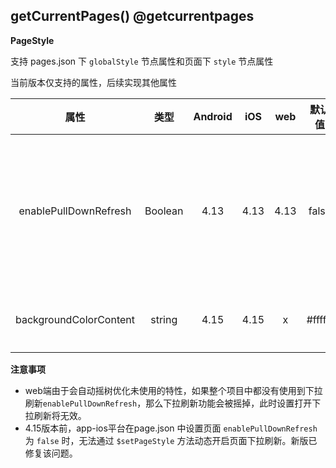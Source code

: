 ## getCurrentPages() @getcurrentpages

<!-- UTSAPIJSON.getCurrentPages.description -->

<!-- UTSAPIJSON.getCurrentPages.param -->

<!-- UTSAPIJSON.getCurrentPages.returnValue -->

**PageStyle**

支持 pages.json 下 `globalStyle` 节点属性和页面下 `style` 节点属性

当前版本仅支持的属性，后续实现其他属性

|属性										|类型		|Android|iOS	|web	|默认值	|描述																																													|
|:-:										|:-:		|:-:		|:-:	|:-:	|:-:		|:-:																																													|
|enablePullDownRefresh	|Boolean|4.13		|4.13	|4.13	|false	|是否开启下拉刷新，详见页面[生命周期](https://uniapp.dcloud.net.cn/tutorial/page.html#lifecycle)。	|
|backgroundColorContent	|string	|4.15		|4.15	|x		|#ffffff|页面容器背景色																																									|

**注意事项**  
- web端由于会自动摇树优化未使用的特性，如果整个项目中都没有使用到下拉刷新`enablePullDownRefresh`，那么下拉刷新功能会被摇掉，此时设置打开下拉刷新将无效。
- 4.15版本前，app-ios平台在page.json 中设置页面 `enablePullDownRefresh` 为 `false` 时，无法通过 `$setPageStyle` 方法动态开启页面下拉刷新。新版已修复该问题。


<!-- UTSAPIJSON.getCurrentPages.example -->

<!-- UTSAPIJSON.getCurrentPages.compatibility -->

<!-- UTSAPIJSON.getCurrentPages.tutorial -->

<!-- UTSAPIJSON.get-current-pages.example -->

<!-- UTSAPIJSON.general_type.name -->

<!-- UTSAPIJSON.general_type.param -->
